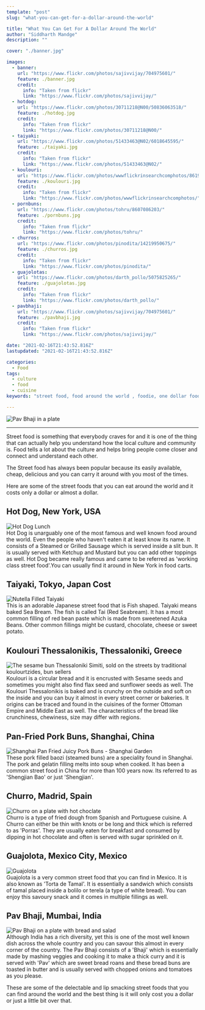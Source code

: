```yaml
---
template: "post"
slug: "what-you-can-get-for-a-dollar-around-the-world"

title: "What You Can Get For A Dollar Around The World"
author: "Siddharth Mandge"
description: ""

cover: "./banner.jpg"

images:
  - banner:
    url: "https://www.flickr.com/photos/sajivvijay/704975601/"
    feature: ./banner.jpg
    credit:
      info: "Taken from flickr"
      link: "https://www.flickr.com/photos/sajivvijay/"
  - hotdog:
    url: "https://www.flickr.com/photos/30711218@N00/50836063518/"
    feature: ./hotdog.jpg
    credit:
      info: "Taken from flickr"
      link: "https://www.flickr.com/photos/30711218@N00/"
  - taiyaki:
    url: "https://www.flickr.com/photos/51433463@N02/6018645595/"
    feature: ./taiyaki.jpg
    credit:
      info: "Taken from flickr"
      link: "https://www.flickr.com/photos/51433463@N02/"
  - koulouri:
    url: "https://www.flickr.com/photos/wwwflickrinsearchcomphotos/8619323425/"
    feature: ./koulouri.jpg
    credit:
      info: "Taken from flickr"
      link: "https://www.flickr.com/photos/wwwflickrinsearchcomphotos/"
  - pornbuns:
    url: "https://www.flickr.com/photos/tohru/8607086203/"
    feature: ./pornbuns.jpg
    credit:
      info: "Taken from flickr"
      link: "https://www.flickr.com/photos/tohru/"
  - churros:
    url: "https://www.flickr.com/photos/pinodita/14219950675/"
    feature: ./churros.jpg
    credit:
      info: "Taken from flickr"
      link: "https://www.flickr.com/photos/pinodita/"
  - guajolotas:
    url: "https://www.flickr.com/photos/darth_pollo/5075825265/"
    feature: ./guajolotas.jpg
    credit:
      info: "Taken from flickr"
      link: "https://www.flickr.com/photos/darth_pollo/"
  - pavbhaji:
    url: "https://www.flickr.com/photos/sajivvijay/704975601/"
    feature: ./pavbhaji.jpg
    credit:
      info: "Taken from flickr"
      link: "https://www.flickr.com/photos/sajivvijay/"

date: "2021-02-16T21:43:52.816Z"
lastupdated: "2021-02-16T21:43:52.816Z"

categories: 
  - Food
tags:
  - culture
  - food
  - cuisine
keywords: "street food, food around the world , foodie, one dollar food, food around the world, hot dog, pav bhaji, greek food, mexican food, japanese food, chinese food, indian food, traveller, food blogger, food for cheap, wanderer, backpacking, culture, cuisine"

---
```


![Pav Bhaji in a plate](banner.jpg)

---

Street food is something that everybody craves for and it is one of the thing that can actually help you understand how the local culture and community is. Food tells a lot about the culture and helps bring people come closer and connect and understand each other.

The Street food has always been popular because its easily available, cheap, delicious and you can carry it around with you most of the times.

Here are some of the street foods that you can eat around the world and it costs only a dollar or almost a dollar. 

## Hot Dog, New York, USA
![Hot Dog Lunch](./hotdog.jpg)  
Hot Dog is unarguably one of the most famous and well known food around the world. Even the people who haven't eaten it at least know its name. It consists of a Steamed or Grilled Sausage which is served inside a slit bun. It is usually served with Ketchup and Mustard but you can add other toppings as well. Hot Dog became really famous and came to be referred as 'working class street food'.You can usually find it around in New York in food carts. 

## Taiyaki, Tokyo, Japan Cost
![Nutella Filled Taiyaki](./taiyaki.jpg)  
This is an adorable Japanese street food that is Fish shaped. Taiyaki means baked Sea Bream. The fish is called Tai (Red Seabream). It has a most common filling of red bean paste which is made from sweetened Azuka Beans. Other common fillings might be custard, chocolate, cheese or sweet potato. 

## Koulouri Thessalonikis, Thessaloniki, Greece
![The sesame bun Thessaloniki Simiti, sold on the streets by traditional koulourtzides, bun sellers](./koulouri.jpg)  
Koulouri is a circular bread and it is encrusted with Sesame seeds and sometimes you might also find flax seed and sunflower seeds as well. The Koulouri Thessalonikis is baked and is crunchy on the outside and soft on the inside and you can buy it almost in every street corner or bakeries. It origins can be traced and found in the cuisines of the former Ottoman Empire and Middle East as well. The characteristics of the bread like crunchiness, chewiness, size may differ with regions. 

## Pan-Fried Pork Buns, Shanghai, China
![Shanghai Pan Fried Juicy Pork Buns - Shanghai Garden](./pornbuns.jpg)  
These pork filled baozi (steamed buns) are a speciality found in Shanghai. The pork and gelatin filling melts into soup when cooked. It has been a common street food in China for more than 100 years now. Its referred to as 'Shengjian Bao' or just 'Shengjian'.

## Churro, Madrid, Spain
![Churro on a plate with hot choclate](./churros.jpg)  
Churro is a type of fried dough from Spanish and Portuguese cuisine. A Churro can either be thin with knots or be long and thick which is referred to as 'Porras'. They are usually eaten for breakfast and consumed by dipping in hot chocolate and often is served with sugar sprinkled on it.

## Guajolota, Mexico City, Mexico
![Guajolota](./guajolotas.jpg)  
Guajolota is a very common street food that you can find in Mexico. It is also known as 'Torta de Tamal'. It is essentially a sandwich which consists of tamal placed inside a bolilo or terela (a type of white bread). You can enjoy this savoury snack and it comes in multiple fillings as well.

## Pav Bhaji, Mumbai, India
![Pav Bhaji on a plate with bread and salad](./pavbhaji.jpg)  
Although India has a rich diversity, yet this is one of the most well known dish across the whole country and you can savour this almost in every corner of the country. The Pav Bhaji consists of a 'Bhaji' which is essentially made by mashing veggies and cooking it to make a thick curry and it is served with 'Pav' which are sweet bread roans and these bread buns are toasted in butter and is usually served with chopped onions and tomatoes as you please.

These are some of the delectable and lip smacking street foods that you can find around the world and the best thing is it will only cost you a dollar or just a little bit over that.